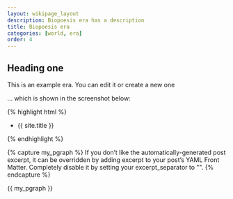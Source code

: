 ```yaml
---
layout: wikipage_layout
description: Biopoesis era has a description
title: Biopoesis era
categories: [world, era]
order: 4
---
```


## Heading one

This is an example era. You can edit it or create a new one

… which is shown in the screenshot below:

{% highlight html %}

<ul>
    <li>
      <a> {{ site.title }}</a>
    </li>
</ul>
{% endhighlight %}

{% capture my_pgraph %}
If you don’t like the automatically-generated post excerpt, it can be overridden by adding excerpt to your post’s YAML Front Matter. Completely disable it by setting your excerpt_separator to "".
{% endcapture %}

{{ my_pgraph }}
